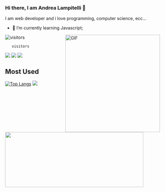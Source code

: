 ### Hi there, I am Andrea Lampitelli  👋
I am web developer and i love programming, computer science, ecc...

- 🚀 I’m currently learning Javascript;
<img align="right" alt="GIF" src="https://github.com/Gapur/Gapur/blob/master/coding.gif?raw=true" width="308" height="318" />

![visitors](https://visitor-badge.glitch.me/badge?page_id=page.id)

      

       visitors
      
 <img height="180em" align="left" src="https://github-readme-stats.vercel.app/api?username=andylampi&show_icons=true&hide_border=true&&count_private=true&include_all_commits=true"  width="450" />
      
      
      
      

     
       
  

<img heigth="180" src="https://img.shields.io/badge/Python-3776AB?style=for-the-badge&logo=python&logoColor=white" />   <img heigth="180" src="https://img.shields.io/badge/HTML5-E34F26?style=for-the-badge&logo=html5&logoColor=white" />   <img heigth="180" src="https://img.shields.io/badge/CSS3-1572B6?style=for-the-badge&logo=css3&logoColor=white" />
## Most Used
[![Top Langs](https://github-readme-stats.vercel.app/api/top-langs/?username=andylampi&layout=compact)](https://github.com/andylampi/github-readme-stats)
<img heigth="180"  src="https://img.shields.io/badge/JavaScript-323330?style=for-the-badge&logo=javascript&logoColor=F7DF1E" /> 
